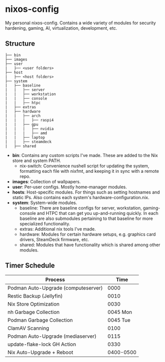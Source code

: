 # nixos-config

My personal nixos-config. Contains a wide variety of modules for security hardening, gaming, AI,
virtualization, development, etc.

## Structure

```
├── bin
├── images
├── user
|   ├── <user folders>
├── host
|   ├── <host folders>
├── system
|   ├── baseline
|   |   ├── server
|   |   ├── workstation
|   |   ├── console
|   |   ├── htpc
|   ├── extras
|   ├── hardware
|   |   ├── arch
|   |   |   ├── raspi4
|   |   ├── gpu
|   |   |   ├── nvidia
|   |   |   ├── amd
|   |   ├── laptop
|   |   ├── steamdeck
|   ├── shared
```

- **bin**: Contains any custom scripts I've made. These are added to the Nix store and system PATH.
  - nix-switch: Convenience nushell script for updating the system, formatting each file with
    nixfmt, and keeping it in sync with a remote repo.
- **images**: Collection of wallpapers.
- **user**: Per-user configs. Mostly home-manager modules.
- **hosts**: Host-specific modules. For things such as setting hostnames and static IPs. Also
  contains each system's hardware-configuration.nix.
- **system**: System-wide modules.
  - baseline: There are baseline configs for server, workstation, gaming-console and HTPC that can
    get you up-and-running quickly. In each baseline are also submodules pertaining to that baseline
    for more specialized functionality.
  - extras: Additional nix tools I've made.
  - hardware: Modules for certain hardware setups, e.g. graphics card drivers, SteamDeck firmware,
    etc.
  - shared: Modules that have functionality which is shared among other modules.

## Timer Schedule

| Process                             | Time      |
| ----------------------------------- | --------- |
| Podman Auto-Upgrade (computeserver) | 0000      |
| Restic Backup (Jellyfin)            | 0010      |
| Nix Store Optimization              | 0030      |
| nh Garbage Collection               | 0045 Mon  |
| Podman Garbage Collection           | 0045 Tue  |
| ClamAV Scanning                     | 0100      |
| Podman Auto-Upgrade (mediaserver)   | 0115      |
| update-flake-lock GH Action         | 0330      |
| Nix Auto-Upgrade + Reboot           | 0400-0500 |
